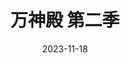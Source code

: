 ---
layout: movie-review
title: 万神殿 第二季
description: >
  抱着满满期待来看，看完很想大喊一声：什么垃圾玩意儿？我呸。披上科幻/哲学这些华丽外衣前，能不能先把故事讲清楚了？真就遇事不决，量子力学；解释不通，穿越时空。究极缝合怪，打斗直接动感光波biubiubiu。姐姐妹妹爱上我，就连女主妈和她叔也要来一段莫须有的黄昏恋，离开感情戏这剧没法演了还是怎么样？某些男编剧ego不要太大了我说。
category: 剧集
img: assets/img/movie/2023/wan_shen_dian_2.webp
star: 2
date: 2023-11-18
---